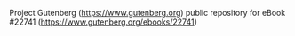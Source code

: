 Project Gutenberg (https://www.gutenberg.org) public repository for eBook #22741 (https://www.gutenberg.org/ebooks/22741)
